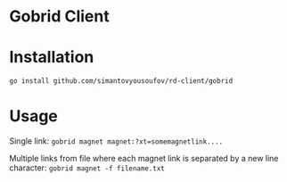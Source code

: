 Gobrid Client
=================

# Installation
`go install github.com/simantovyousoufov/rd-client/gobrid`

# Usage
Single link:
`gobrid magnet magnet:?xt=somemagnetlink....`

Multiple links from file where each magnet link is separated by a new line character:
`gobrid magnet -f filename.txt`